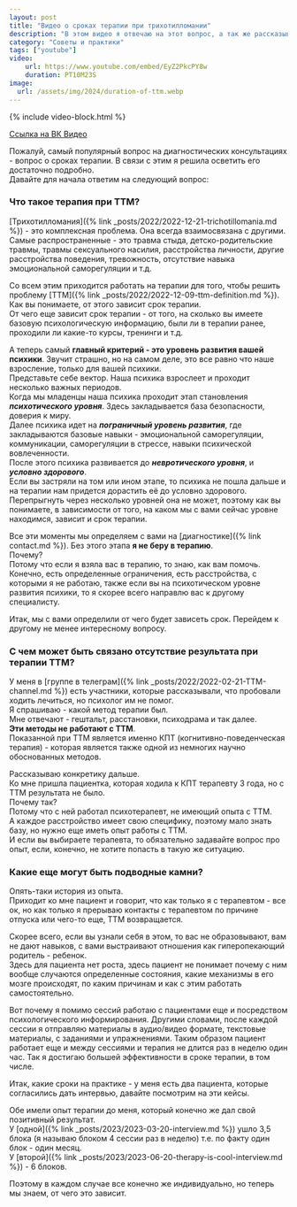 ```yaml
---
layout: post
title: "Видео о сроках терапии при трихотилломании"
description: "В этом видео я отвечаю на этот вопрос, а так же рассказываю от чего зависит продолжительность и как она определяется. А также по каким причинам терапия может не помогать."
category: "Советы и практики"
tags: ["youtube"]
video:
    url: https://www.youtube.com/embed/EyZ2PkcPY8w
    duration: PT10M23S
image:
  url: /assets/img/2024/duration-of-ttm.webp
---
```


{% include video-block.html %}

<a href="https://vkvideo.ru/video-211245681_456239019" rel="nofollow">Ссылка на ВК Видео</a>

Пожалуй, самый популярный вопрос на диагностических консультациях - вопрос о сроках терапии.
В связи с этим я решила осветить его достаточно подробно.  
Давайте для начала ответим на следующий вопрос:
### Что такое терапия при ТТМ?
[Трихотилломания]({% link _posts/2022/2022-12-21-trichotillomania.md %}) - это комплексная проблема. Она всегда взаимосвязана с другими.  
Самые распространенные - это травма стыда, детско-родительские травмы, травмы сексуального насилия, 
расстройства личности, другие расстройства поведения, тревожность, отсутствие навыка эмоциональной саморегуляции и т.д.

Со всем этим приходится работать на терапии для того, чтобы решить проблему [ТТМ]({% link _posts/2022/2022-12-09-ttm-definition.md %}).  
Как вы понимаете, от этого зависит срок терапии.  
От чего еще зависит срок терапии - от того, на сколько вы имеете базовую психологическую информацию, 
были ли в терапии ранее, проходили ли какие-то курсы, тренинги и т.д.

А теперь самый **главный критерий - это уровень развития вашей психики**. Звучит страшно, но на самом деле, 
это все равно что наше взросление, только для вашей психики.  
Представьте себе вектор. Наша психика взрослеет и проходит несколько важных периодов.  
Когда мы младенцы наша психика проходит этап становления ***психотического уровня***. Здесь закладывается 
база безопасности, доверия к миру.  
Далее психика идет на ***пограничный уровень развития***, где закладываются базовые навыки - эмоциональной 
саморегуляции, коммуникации, саморегуляции в стрессе, навыки психической вовлеченности.  
После этого психика развивается до ***невротического уровня***, и ***условно здорового***.  
Если вы застряли на том или ином этапе, то психика не пошла дальше и на терапии нам придется дорастить 
её до условно здорового. Перепрыгнуть через несколько уровней она не может, поэтому как вы понимаете, 
в зависимости от того, на каком мы с вами сейчас уровне находимся, зависит и срок терапии.  

Все эти моменты мы определяем с вами на [диагностике]({% link contact.md %}). Без этого этапа **я не беру в терапию**.  
Почему?  
Потому что если я взяла вас в терапию, то знаю, как вам помочь. Конечно, есть определенные ограничения, 
есть расстройства, с которыми я не работаю, также если вы на психотическом уровне развития психики, 
то я скорее всего направлю вас к другому специалисту.  

Итак, мы с вами определили от чего будет зависеть срок.
Перейдем к другому не менее интересному вопросу.  

### С чем может быть связано отсутствие результата при терапии ТТМ?

У меня в [группе в телеграм]({% link _posts/2022/2022-02-21-TTM-channel.md %}) есть участники, которые рассказывали, что пробовали ходить лечиться, но психолог им не помог.  
Я спрашиваю - какой метод терапии был.  
Мне отвечают - гештальт, расстановки, психодрама и так далее.  
**Эти методы не работают с ТТМ**.  
Показанной при ТТМ является именно КПТ (когнитивно-поведенческая терапия) - которая является также 
одной из немногих научно обоснованных методов.  

Рассказываю конкретику дальше.  
Ко мне пришла пациентка, которая ходила к КПТ терапевту 3 года, но с ТТМ результата не было.  
Почему так?  
Потому что с ней работал психотерапевт, не имеющий опыта с ТТМ.  
А каждое расстройство имеет свою специфику, поэтому мало знать базу, но нужно еще иметь опыт работы с ТТМ.  
И если вы выбираете терапевта, то обязательно задавайте вопрос про опыт, если, конечно, 
не хотите попасть в такую же ситуацию.

### Какие еще могут быть подводные камни?  
Опять-таки история из опыта.  
Приходит ко мне пациент и говорит, что как только я с терапевтом - все ок, но как только 
я прерываю контакты с терапевтом по причине отпуска или чего-то еще, ТТМ возвращается.  

Скорее всего, если вы узнали себя в этом, то вас не образовывают, вам не дают навыков, 
с вами выстраивают отношения как гиперопекающий родитель - ребенок.  
Здесь для пациента нет роста, здесь пациент не понимает почему с ним вообще случаются определенные 
состояния, какие механизмы в его мозге происходят, по каким причинам и как с этим работать самостоятельно.  


Вот почему я помимо сессий работаю с пациентами еще и посредством психологического информирования. 
Другими словами, после каждой сессии я отправляю материалы в аудио/видео формате, текстовые материалы, 
с заданиями и упражнениями. Таким образом пациент работает еще и между сессиями и терапия не длится 
раз в неделю один час. Так я достигаю большей эффективности в сроке терапии, в том числе.  

Итак, какие сроки на практике - у меня есть два пациента, которые согласились дать интервью, 
давайте посмотрим на эти кейсы.

Обе имели опыт терапии до меня, который конечно же дал свой позитивный результат.  
У [одной]({% link _posts/2023/2023-03-20-interview.md %}) ушло 3,5 блока (я называю блоком 4 сессии раз в неделю) т.е. по факту один блок - один месяц.  
У [второй]({% link _posts/2023/2023-06-20-therapy-is-cool-interview.md %}) - 6 блоков.  

Поэтому в каждом случае все конечно же индивидуально, но теперь мы знаем, от чего это зависит.  